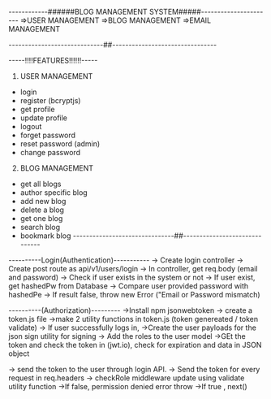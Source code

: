 ------------######BLOG MANAGEMENT SYSTEM#####----------------------
=>USER MANAGEMENT
=>BLOG MANAGEMENT
=>EMAIL MANAGEMENT

-----------------------------##--------------------------------

-----!!!!FEATURES!!!!!!-----

1. USER MANAGEMENT

- login
- register (bcryptjs)
- get profile
- update profile
- logout
- forget password
- reset password (admin)
- change password

2. BLOG MANAGEMENT

- get all blogs
- author specific blog
- add new blog
- delete a blog
- get one blog
- search blog
- bookmark blog
  -------------------------------##------------------------------

----------Login(Authentication)-----------
-> Create login controller
-> Create post route as api/v1/users/login
-> In controller, get req.body (email and password)
-> Check if user exists in the system or not
-> If user exist, get hashedPw from Database
-> Compare user provided password with hashedPe
-> If result false, throw new Error ("Email or Password mismatch)

----------(Authorization)---------
->Install npm jsonwebtoken
-> create a token.js file
->make 2 utility functions in token.js (token genereated / token validate)
-> If user successfully logs in,
->Create the user payloads for the json sign utility for signing
-> Add the roles to the user model
->GEt the token and check the token in (jwt.io), check for expiration and data in JSON object

-> send the token to the user through login API.
-> Send the token for every request in req.headers
-> checkRole middleware update using validate utility function
->If false, permission denied error throw
->If true , next()

